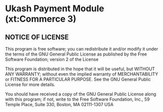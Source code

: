 # Ukash Payment Module (xt:Commerce 3)


## NOTICE OF LICENSE
This program is free software; you can redistribute it and/or modify it under the terms of the GNU General Public License as published by the Free Software Foundation; version 2 of the License

This program is distributed in the hope that it will be useful, but WITHOUT ANY WARRANTY; without even the implied warranty of MERCHANTABILITY or FITNESS FOR A PARTICULAR PURPOSE. See the GNU General Public License for more details.

You should have received a copy of the GNU General Public License along with this program; if not, write to the Free Software Foundation, Inc., 59 Temple Place, Suite 330, Boston, MA 02111-1307 USA